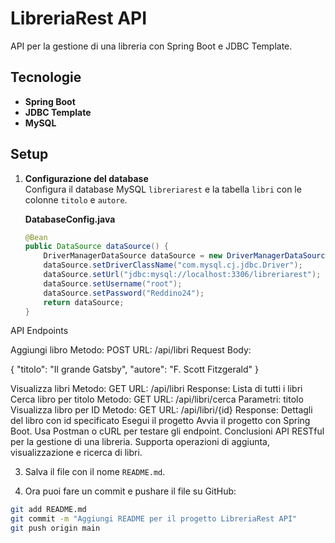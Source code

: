 # LibreriaRest API

API per la gestione di una libreria con Spring Boot e JDBC Template.

## Tecnologie
- **Spring Boot**
- **JDBC Template**
- **MySQL**

## Setup

1. **Configurazione del database**  
   Configura il database MySQL `libreriarest` e la tabella `libri` con le colonne `titolo` e `autore`.

   **DatabaseConfig.java**
   ```java
   @Bean
   public DataSource dataSource() {
       DriverManagerDataSource dataSource = new DriverManagerDataSource();
       dataSource.setDriverClassName("com.mysql.cj.jdbc.Driver");
       dataSource.setUrl("jdbc:mysql://localhost:3306/libreriarest");
       dataSource.setUsername("root");
       dataSource.setPassword("Reddino24");
       return dataSource;
   }

API Endpoints

Aggiungi libro
Metodo: POST
URL: /api/libri
Request Body:

{
  "titolo": "Il grande Gatsby",
  "autore": "F. Scott Fitzgerald"
}


Visualizza libri
Metodo: GET
URL: /api/libri
Response: Lista di tutti i libri
Cerca libro per titolo
Metodo: GET
URL: /api/libri/cerca
Parametri: titolo
Visualizza libro per ID
Metodo: GET
URL: /api/libri/{id}
Response: Dettagli del libro con id specificato
Esegui il progetto
Avvia il progetto con Spring Boot.
Usa Postman o cURL per testare gli endpoint.
Conclusioni
API RESTful per la gestione di una libreria. Supporta operazioni di aggiunta, visualizzazione e ricerca di libri.



3. Salva il file con il nome `README.md`.

4. Ora puoi fare un commit e pushare il file su GitHub:

```bash
git add README.md
git commit -m "Aggiungi README per il progetto LibreriaRest API"
git push origin main
